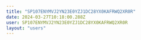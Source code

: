 ```yaml
---
title: "SP107ENYMVJ2YN23E0YZJ1DC28YX0KAFRWQ2XR0R"
date: 2024-03-27T10:18:00.288Z
user: SP107ENYMVJ2YN23E0YZJ1DC28YX0KAFRWQ2XR0R
layout: "users"
---
```

    